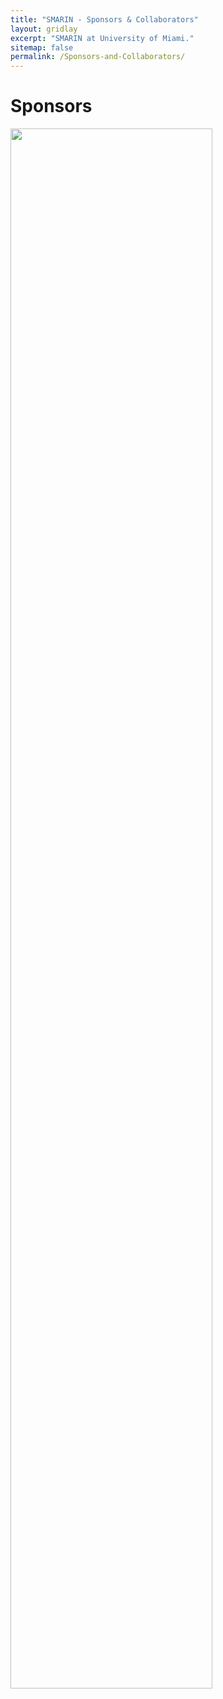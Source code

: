```yaml
---
title: "SMARIN - Sponsors & Collaborators"
layout: gridlay
excerpt: "SMARIN at University of Miami."
sitemap: false
permalink: /Sponsors-and-Collaborators/
---
```


# Sponsors

<img src="https://SMARIN-LAB.github.io/images/pic/sponsors.jpg" width="80%">
